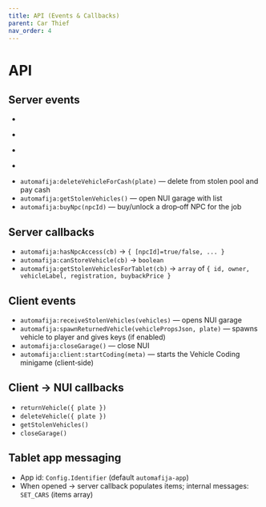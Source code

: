 ```yaml
---
title: API (Events & Callbacks)
parent: Car Thief
nav_order: 4
---
```


# API

## Server events
- ```automafija:tryStealVehicle(plate, modelName)
- ```
  
- ```automafija:returnVehicle(plate)
- ``` 
- `automafija:deleteVehicleForCash(plate)` — delete from stolen pool and pay cash
- `automafija:getStolenVehicles()` — open NUI garage with list
- `automafija:buyNpc(npcId)` — buy/unlock a drop‑off NPC for the job

## Server callbacks
- `automafija:hasNpcAccess(cb)` → `{ [npcId]=true/false, ... }`
- `automafija:canStoreVehicle(cb)` → `boolean`
- `automafija:getStolenVehiclesForTablet(cb)` → `array` of `{ id, owner, vehicleLabel, registration, buybackPrice }`

## Client events
- `automafija:receiveStolenVehicles(vehicles)` — opens NUI garage
- `automafija:spawnReturnedVehicle(vehiclePropsJson, plate)` — spawns vehicle to player and gives keys (if enabled)
- `automafija:closeGarage()` — close NUI
- `automafija:client:startCoding(meta)` — starts the Vehicle Coding minigame (client‑side)

## Client → NUI callbacks
- `returnVehicle({ plate })`
- `deleteVehicle({ plate })`
- `getStolenVehicles()`
- `closeGarage()`

## Tablet app messaging
- App id: `Config.Identifier` (default `automafija-app`)
- When opened → server callback populates items; internal messages: `SET_CARS` (items array)
